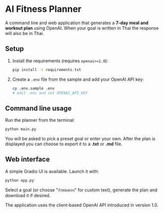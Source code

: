 # AI Fitness Planner

A command line and web application that generates a **7‑day meal and workout plan** using OpenAI. When your goal is written in Thai the response will also be in Thai.

## Setup

1. Install the requirements (requires `openai>=1.0`):

   ```bash
   pip install -r requirements.txt
   ```

2. Create a `.env` file from the sample and add your OpenAI API key:

   ```bash
   cp .env.sample .env
   # edit .env and set OPENAI_API_KEY
   ```

## Command line usage

Run the planner from the terminal:

```bash
python main.py
```

You will be asked to pick a preset goal or enter your own. After the plan is displayed you can choose to export it to a **.txt** or **.md** file.

## Web interface

A simple Gradio UI is available. Launch it with:

```bash
python app.py
```

Select a goal (or choose "กำหนดเอง" for custom text), generate the plan and download it if desired.

The application uses the client‑based OpenAI API introduced in version 1.0.

